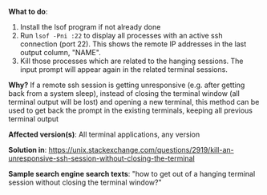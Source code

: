 **What to do**:
  1. Install the lsof program if not already done
  2. Run `lsof -Pni :22` to display all processes with an active ssh connection (port 22).
     This shows the remote IP addresses in the last output column, "NAME".
  4. Kill those processes which are related to the hanging sessions. The input prompt
     will appear again in the related terminal sessions.

**Why?**
  If a remote ssh session is getting unresponsive (e.g. after getting back from a system sleep),
  instead of closing the terminal window (all terminal output will be lost) and opening a new
  terminal, this method can be used to get back the prompt in the existing terminals, keeping
  all previous terminal output 

**Affected version(s)**:
  All terminal applications, any version

**Solution in**:
  https://unix.stackexchange.com/questions/2919/kill-an-unresponsive-ssh-session-without-closing-the-terminal

**Sample search engine search texts**:
  "how to get out of a hanging terminal session without closing the terminal window?"
